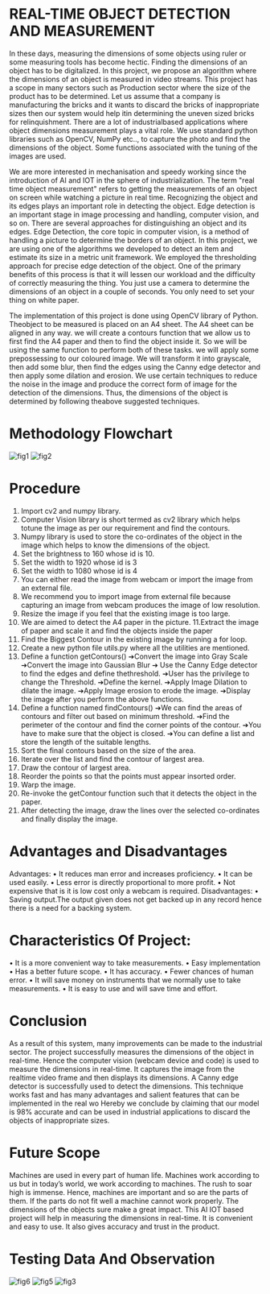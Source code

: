 # REAL-TIME OBJECT DETECTION AND MEASUREMENT 

In these days, measuring the dimensions of some objects using ruler or some measuring tools has become hectic. Finding the dimensions of an object has to be digitalized. In this project, we propose an algorithm where the dimensions of an object is measured in video streams. This project has a scope in many sectors such as Production sector where the size of the product has to be determined. Let us assume that a company is manufacturing the bricks and it wants to discard the bricks of inappropriate sizes then our system would help itin determining the uneven sized bricks for relinquishment. There are a lot of industrialbased applications where object dimensions measurement plays a vital role. We use standard python libraries such as OpenCV, NumPy etc.., to capture the photo and find the dimensions of the object. Some functions associated with the tuning of the images are used.

We are more interested in mechanisation and speedy working since the introduction of AI and IOT in the sphere of industrialization. The term "real time object measurement" refers to getting the measurements of an object on screen while watching a picture in real time. Recognizing the object and its edges plays an important role in detecting the object. Edge detection is an important stage in image processing and handling, computer vision, and so on. There are several approaches for distinguishing an object and its edges. Edge Detection, the core topic in computer vision, is a method of handling a picture to determine the borders of an object. In this project, we are using one of the algorithms we developed to detect an item and estimate its size in a metric unit framework. We employed the thresholding approach for precise edge detection of the object. One of the primary benefits of this process is that it will lessen our workload and the difficulty of correctly measuring the thing. You just use a camera to determine the dimensions of an object in a couple of seconds. You only need to set your thing on white paper.

The implementation of this project is done using OpenCV library of Python. Theobject to be measured is placed on an A4 sheet. The A4 sheet can be aligned in any way. we will create a contours function that we allow us to first find the A4 paper and then to find the object inside it. So we will be using the same function to perform both of these tasks. we will apply some prepossessing to our coloured image. We will transform it into grayscale, then add some blur, then find the edges using the Canny edge detector and then apply some dilation and erosion. We use certain techniques to reduce the noise in the image and produce the correct form of image for the detection of the dimensions. Thus, the dimensions of the object is determined by following theabove suggested techniques.

# Methodology Flowchart

![fig1](https://user-images.githubusercontent.com/111385394/218642561-c63cf171-890b-4d17-b700-c5f8f022c1aa.JPG)
![fig2](https://user-images.githubusercontent.com/111385394/218642681-ca4d3fa4-8b84-440f-9748-6516c928416c.JPG)

# Procedure
1. Import cv2 and numpy library.
2. Computer Vision library is short termed as cv2 library which
helps totune the image as per our requirement and find the contours.
3. Numpy library is used to store the co-ordinates of the object in the image which helps to know the dimensions of the object.
4. Set the brightness to 160 whose id is 10.
5. Set the width to 1920 whose id is 3
6. Set the width to 1080 whose id is 4
7. You can either read the image from webcam or import the image from an external file.
8. We recommend you to import image from external file because
capturing an image from webcam produces the image of low resolution.
9. Resize the image if you feel that the existing image is too large.
10. We are aimed to detect the A4 paper in the picture.
11.Extract the image of paper and scale it and find the objects inside the paper
12. Find the Biggest Contour in the existing image by running a for loop.
13. Create a new python file utils.py where all the utilities are mentioned.
14. Define a function getContours()
➔Convert the image into Gray Scale
➔Convert the image into Gaussian Blur
➔ Use the Canny Edge detector to find the edges and define thethreshold.
➔User has the privilege to change the Threshold.
➔Define the kernel.
➔Apply Image Dilation to dilate the image.
➔Apply Image erosion to erode the image.
➔Display the image after you perform the above functions.
16. Define a function named findContours()
➔We can find the areas of contours and filter out based on minimum threshold.
➔Find the perimeter of the contour and find the corner points of the contour.
➔You have to make sure that the object is closed.
➔You can define a list and store the length of the suitable lengths.
17. Sort the final contours based on the size of the area.
18. Iterate over the list and find the contour of largest area.
19. Draw the contour of largest area.
20. Reorder the points so that the points must appear insorted order.
21. Warp the image.
22. Re-invoke the getContour function such that it detects the object in the paper.
23. After detecting the image, draw the lines over the selected co-ordinates and finally display the image.

# Advantages and Disadvantages
Advantages:
• It reduces man error and increases proficiency.
• It can be used easily.
• Less error is directly proportional to more profit.
• Not expensive that is it is low cost only a webcam is required.
Disadvantages:
• Saving output.The output given does not get backed up in any record hence there is a need for a backing system.

# Characteristics Of Project:
• It is a more convenient way to take measurements.
• Easy implementation
• Has a better future scope.
• It has accuracy.
• Fewer chances of human error.
• It will save money on instruments that we normally use to take measurements.
• It is easy to use and will save time and effort.

# Conclusion
As a result of this system, many improvements can be made to the industrial sector. The project successfully measures the dimensions of the object in real-time. Hence the computer vision (webcam device and code) is used to measure the dimensions in real-time. It captures the image from the realtime video frame and then displays its dimensions. A Canny edge detector is successfully used to detect the dimensions. This technique works fast and has many advantages and salient features that can be implemented in the real wo Hereby we conclude by claiming that our model is 98% accurate and can be used in industrial applications to discard the objects of inappropriate sizes.

# Future Scope
Machines are used in every part of human life. Machines work according to us but in today’s world, we work according to machines. The rush to soar high is immense. Hence, machines are important and so are the parts of them. If the parts do not fit well a machine cannot work properly. The dimensions of the objects sure make a great impact. This AI IOT based project will help in measuring the dimensions in real-time. It is convenient and easy to use. It also gives accuracy and trust in the product.

# Testing Data And Observation
![fig6](https://user-images.githubusercontent.com/111385394/218650233-61e81dc3-515a-4439-862d-35030c338488.JPG)
![fig5](https://user-images.githubusercontent.com/111385394/218650240-a4739e5e-2fc4-4276-93dd-86ce6cd92f97.JPG)
![fig3](https://user-images.githubusercontent.com/111385394/218650244-3a16b414-517d-4057-9479-86ddf4822c84.JPG)


